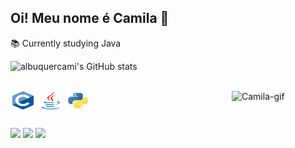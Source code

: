 ## Oi! Meu nome é Camila 🍂

📚 Currently studying Java
  
![albuquercami's GitHub stats](https://github-readme-stats.vercel.app/api?username=albuquercami&show_icons=true&theme=radical)
  
<div style="display: inline_block"><br>
  <img align="center" alt="Camila-C" height="30" width="40" src="https://raw.githubusercontent.com/devicons/devicon/master/icons/c/c-original.svg">
  <img align="center" alt="Camila-Java" height="30" width="40" src="https://raw.githubusercontent.com/devicons/devicon/master/icons/java/java-original.svg">
  <img align="center" alt="Rafa-Python" height="30" width="40" src="https://raw.githubusercontent.com/devicons/devicon/master/icons/python/python-original.svg">



   <img align="right" alt="Camila-gif" src="https://cdn.discordapp.com/attachments/1222965650520150047/1374879698269769858/animated_character.gif?ex=682fa800&is=682e5680&hm=f75385dbd0fd66d7ae138df7b1bbeb2cf606ec359ef704f639ab03d3e7255700" alt="Personagem animada" width="150">
  
</div>

  ##
 
<div> 
  <a href="https://www.instagram.com/albuquercami/" target="_blank"><img src="https://img.shields.io/badge/-Instagram-%23E4405F?style=for-the-badge&logo=instagram&logoColor=white" target="_blank"></a>
  <a href = "mailto:camilanalb@gmail.com"><img src="https://img.shields.io/badge/-Gmail-%23333?style=for-the-badge&logo=gmail&logoColor=white" target="_blank"></a>
  <a href="https://www.linkedin.com/in/albuquercami/" target="_blank"><img src="https://img.shields.io/badge/-LinkedIn-%230077B5?style=for-the-badge&logo=linkedin&logoColor=white" target="_blank"></a> 

  
  
</div>

